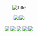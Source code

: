 
<div align="center">
  <img src="https://i.imgur.com/rKjIA0U.png?2" alt="Title"/>
</div>
<br>
<div align="center">
  <img src="https://github-readme-stats.vercel.app/api?username=williamscesar21&theme=blue-green">
   <img src="https://github-readme-stats.vercel.app/api/top-langs/?username=williamscesar21&theme=blue-green">
</div>

<br>
<div align="center">
  <img src="https://img.shields.io/badge/python%20-%2314354C.svg?&style=for-the-badge&logo=python&logoColor=white">    <img src="https://img.shields.io/badge/javascript%20-%23323330.svg?&style=for-the-badge&logo=javascript&logoColor=%23F7DF1E">   <img src="https://img.shields.io/badge/html5%20-%23E34F26.svg?&style=for-the-badge&logo=html5&logoColor=white">   <img src="https://img.shields.io/badge/css3%20-%231572B6.svg?&style=for-the-badge&logo=css3&logoColor=white">   <img src="https://img.shields.io/badge/git%20-%23F05033.svg?&style=for-the-badge&logo=git&logoColor=white"/> 
</div>


